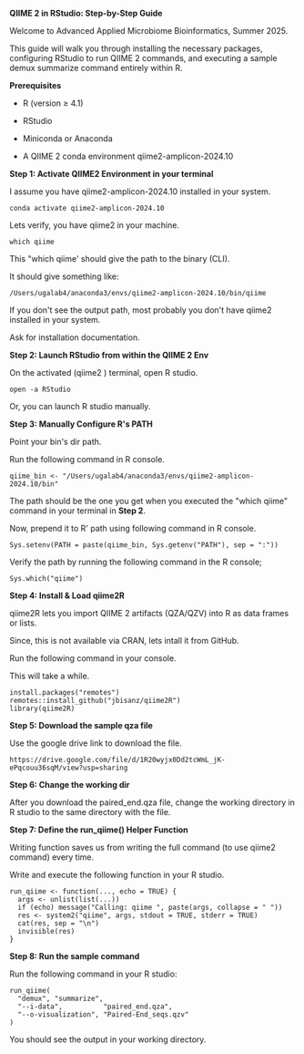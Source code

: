 **QIIME 2 in RStudio: Step-by-Step Guide**

Welcome to Advanced Applied Microbiome Bioinformatics, Summer 2025.

This guide will walk you through installing the necessary packages, configuring RStudio to run QIIME 2 commands, and executing a sample demux summarize command entirely within R.


**Prerequisites**

- R (version ≥ 4.1)

- RStudio

- Miniconda or Anaconda

- A QIIME 2 conda environment qiime2-amplicon-2024.10

**Step 1: Activate QIIME2 Environment in your terminal**

I assume you have qiime2-amplicon-2024.10 installed in your system.

```{bash}
conda activate qiime2-amplicon-2024.10
```

Lets verify, you have qiime2 in your machine.

```{bash}
which qiime
```

This "which qiime' should give the path to the binary (CLI).

It should give something like:

```
/Users/ugalab4/anaconda3/envs/qiime2-amplicon-2024.10/bin/qiime
```

If you don't see the output path, most probably you don't have qiime2 installed in your system.

Ask for installation documentation. 


**Step 2: Launch RStudio from within the QIIME 2 Env**

On the activated (qiime2 ) terminal, open R studio.

```
open -a RStudio
```
Or, you can launch R studio manually.


**Step 3: Manually Configure R's PATH**

Point your bin's dir path.

Run the following command in R console.

```
qiime_bin <- "/Users/ugalab4/anaconda3/envs/qiime2-amplicon-2024.10/bin"
```
The path should be the one you get when you executed the "which qiime" command in your terminal in **Step 2**. 


Now, prepend it to R' path using following command in R console.

```
Sys.setenv(PATH = paste(qiime_bin, Sys.getenv("PATH"), sep = ":"))
```

Verify the path by running the following command in the R console;

```
Sys.which("qiime")
```



**Step 4: Install & Load qiime2R**

qiime2R lets you import QIIME 2 artifacts (QZA/QZV) into R as data frames or lists.

Since, this is not available via CRAN, lets intall it from GitHub.

Run the following command in your console.

This will take a while.

```
install.packages("remotes")                   
remotes::install_github("jbisanz/qiime2R")   
library(qiime2R)
```

**Step 5: Download the sample qza file**

Use the google drive link to download the file.

```
https://drive.google.com/file/d/1R20wyjx0Dd2tcWmL_jK-ePqcouu36sqM/view?usp=sharing
```

**Step 6: Change the working dir**

After you download the paired_end.qza file, change the working directory in R studio to the same directory with the file. 


**Step 7: Define the run_qiime() Helper Function**

Writing function saves us from writing the full command (to use qiime2 command) every time.

Write and execute the following function in your R studio. 

```
run_qiime <- function(..., echo = TRUE) {
  args <- unlist(list(...))
  if (echo) message("Calling: qiime ", paste(args, collapse = " "))
  res <- system2("qiime", args, stdout = TRUE, stderr = TRUE)
  cat(res, sep = "\n")
  invisible(res)
}
```

**Step 8: Run the sample command**


Run the following command in your R studio:

```
run_qiime(
  "demux", "summarize",
  "--i-data",          "paired_end.qza",
  "--o-visualization", "Paired-End_seqs.qzv"
)
```

You should see the output in your working directory.









